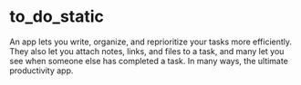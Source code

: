 # to_do_static
An app lets you write, organize, and reprioritize your tasks more efficiently. They also let you attach notes, links, and files to a task, and many let you see when someone else has completed a task. In many ways, the ultimate productivity app.
